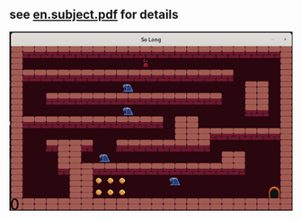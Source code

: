 ## see [en.subject.pdf](https://cdn.intra.42.fr/pdf/pdf/136352/en.subject.pdf) for details

![Game Screenshot](screenshot.png)
